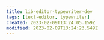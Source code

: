 ```yaml
---
title: lib-editor-typewriter-dev
tags: [text-editor, typewriter]
created: 2023-02-09T13:24:05.159Z
modified: 2023-02-09T13:24:23.549Z
---
```

